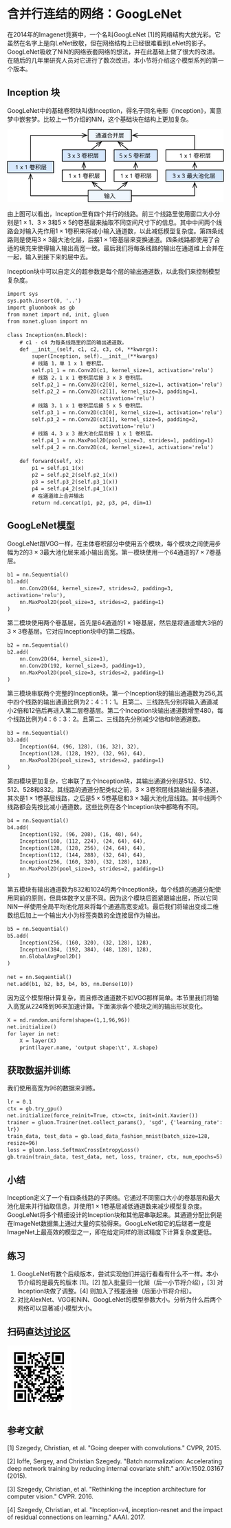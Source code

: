 # 含并行连结的网络：GoogLeNet

在2014年的Imagenet竞赛中，一个名叫GoogLeNet [1]的网络结构大放光彩。它虽然在名字上是向LeNet致敬，但在网络结构上已经很难看到LeNet的影子。GoogLeNet吸收了NiN的网络嵌套网络的想法，并在此基础上做了很大的改进。在随后的几年里研究人员对它进行了数次改进，本小节将介绍这个模型系列的第一个版本。

## Inception 块

GoogLeNet中的基础卷积块叫做Inception，得名于同名电影《Inception》，寓意梦中嵌套梦。比较上一节介绍的NiN，这个基础块在结构上更加复杂。

![Inception块。](../img/inception.svg)

由上图可以看出，Inception里有四个并行的线路。前三个线路里使用窗口大小分别是$1\times 1$、$3\times 3$和$5\times 5$的卷基层来抽取不同空间尺寸下的信息。其中中间两个线路会对输入先作用$1\times 1$卷积来将减小输入通道数，以此减低模型复杂度。第四条线路则是使用$3\times 3$最大池化层，后接$1\times 1$卷基层来变换通道。四条线路都使用了合适的填充来使得输入输出高宽一致。最后我们将每条线路的输出在通道维上合并在一起，输入到接下来的层中去。

Inception块中可以自定义的超参数是每个层的输出通道数，以此我们来控制模型复杂度。

```{.python .input  n=1}
import sys
sys.path.insert(0, '..')
import gluonbook as gb
from mxnet import nd, init, gluon
from mxnet.gluon import nn

class Inception(nn.Block):
    # c1 - c4 为每条线路里的层的输出通道数。
    def __init__(self, c1, c2, c3, c4, **kwargs):
        super(Inception, self).__init__(**kwargs)
        # 线路 1，单 1 x 1 卷积层。
        self.p1_1 = nn.Conv2D(c1, kernel_size=1, activation='relu')
        # 线路 2，1 x 1 卷积层后接 3 x 3 卷积层。
        self.p2_1 = nn.Conv2D(c2[0], kernel_size=1, activation='relu')
        self.p2_2 = nn.Conv2D(c2[1], kernel_size=3, padding=1, 
                              activation='relu')
        # 线路 3，1 x 1 卷积层后接 5 x 5 卷积层。
        self.p3_1 = nn.Conv2D(c3[0], kernel_size=1, activation='relu')
        self.p3_2 = nn.Conv2D(c3[1], kernel_size=5, padding=2,
                              activation='relu')
        # 线路 4，3 x 3 最大池化层后接 1 x 1 卷积层。
        self.p4_1 = nn.MaxPool2D(pool_size=3, strides=1, padding=1)
        self.p4_2 = nn.Conv2D(c4, kernel_size=1, activation='relu')

    def forward(self, x):
        p1 = self.p1_1(x)
        p2 = self.p2_2(self.p2_1(x))
        p3 = self.p3_2(self.p3_1(x))
        p4 = self.p4_2(self.p4_1(x))
        # 在通道维上合并输出
        return nd.concat(p1, p2, p3, p4, dim=1)
```

## GoogLeNet模型

GoogLeNet跟VGG一样，在主体卷积部分中使用五个模块，每个模块之间使用步幅为2的$3\times 3$最大池化层来减小输出高宽。第一模块使用一个64通道的$7\times 7$卷基层。

```{.python .input  n=2}
b1 = nn.Sequential()
b1.add(
    nn.Conv2D(64, kernel_size=7, strides=2, padding=3, activation='relu'),
    nn.MaxPool2D(pool_size=3, strides=2, padding=1)
)
```

第二模块使用两个卷基层，首先是64通道的$1\times 1$卷基层，然后是将通道增大3倍的$3\times 3$卷基层。它对应Inception块中的第二线路。

```{.python .input  n=3}
b2 = nn.Sequential()
b2.add(
    nn.Conv2D(64, kernel_size=1),
    nn.Conv2D(192, kernel_size=3, padding=1),
    nn.MaxPool2D(pool_size=3, strides=2, padding=1)
)
```

第三模块串联两个完整的Inception块。第一个Inception块的输出通道数为256,其中四个线路的输出通道比例为2：4：1：1。且第二、三线路先分别将输入通道减小2倍和12倍后再进入第二层卷基层。第二个Inception块输出通道数增至480，每个线路比例为4：6：3：2。且第二、三线路先分别减少2倍和8倍通道数。

```{.python .input  n=4}
b3 = nn.Sequential()
b3.add(
    Inception(64, (96, 128), (16, 32), 32),
    Inception(128, (128, 192), (32, 96), 64),
    nn.MaxPool2D(pool_size=3, strides=2, padding=1)
)
```

第四模块更加复杂，它串联了五个Inception块，其输出通道分别是512、512、512、528和832。其线路的通道分配类似之前，$3\times 3$卷积层线路输出最多通道，其次是$1\times 1$卷基层线路，之后是$5\times 5$卷基层和$3\times 3$最大池化层线路。其中线两个线路都会先按比减小通道数。这些比例在各个Inception块中都略有不同。

```{.python .input  n=5}
b4 = nn.Sequential()
b4.add(
    Inception(192, (96, 208), (16, 48), 64),
    Inception(160, (112, 224), (24, 64), 64),
    Inception(128, (128, 256), (24, 64), 64),
    Inception(112, (144, 288), (32, 64), 64),
    Inception(256, (160, 320), (32, 128), 128),
    nn.MaxPool2D(pool_size=3, strides=2, padding=1)
)
```

第五模块有输出通道数为832和1024的两个Inception块，每个线路的通道分配使用同前的原则，但具体数字又是不同。因为这个模块后面紧跟输出层，所以它同NiN一样使用全局平均池化层来将每个通道高宽变成1。最后我们将输出变成二维数组后加上一个输出大小为标签类数的全连接层作为输出。

```{.python .input  n=6}
b5 = nn.Sequential()
b5.add(
    Inception(256, (160, 320), (32, 128), 128),
    Inception(384, (192, 384), (48, 128), 128),
    nn.GlobalAvgPool2D()
)

net = nn.Sequential()
net.add(b1, b2, b3, b4, b5, nn.Dense(10))
```

因为这个模型相计算复杂，而且修改通道数不如VGG那样简单。本节里我们将输入高宽从224降到96来加速计算。下面演示各个模块之间的输出形状变化。

```{.python .input  n=7}
X = nd.random.uniform(shape=(1,1,96,96))
net.initialize()
for layer in net:
    X = layer(X)
    print(layer.name, 'output shape:\t', X.shape)
```

## 获取数据并训练

我们使用高宽为96的数据来训练。

```{.python .input  n=8}
lr = 0.1
ctx = gb.try_gpu()
net.initialize(force_reinit=True, ctx=ctx, init=init.Xavier())
trainer = gluon.Trainer(net.collect_params(), 'sgd', {'learning_rate': lr})
train_data, test_data = gb.load_data_fashion_mnist(batch_size=128, resize=96)
loss = gluon.loss.SoftmaxCrossEntropyLoss()
gb.train(train_data, test_data, net, loss, trainer, ctx, num_epochs=5)
```

## 小结

Inception定义了一个有四条线路的子网络。它通过不同窗口大小的卷基层和最大池化层来并行抽取信息，并使用$1\times 1$卷基层减低通道数来减少模型复杂度。GoogLeNet将多个精细设计的Inception块和其他层串联起来。其通道分配比例是在ImageNet数据集上通过大量的实验得来。GoogLeNet和它的后继者一度是ImageNet上最高效的模型之一，即在给定同样的测试精度下计算复杂度更低。

## 练习

1. GoogLeNet有数个后续版本，尝试实现他们并运行看看有什么不一样。本小节介绍的是最先的版本 [1]。[2] 加入批量归一化层（后一小节将介绍），[3] 对Inception块做了调整。[4] 则加入了残差连接（后面小节将介绍）。
2. 对比AlexNet、VGG和NiN、GoogLeNet的模型参数大小。分析为什么后两个网络可以显著减小模型大小。

## 扫码直达[讨论区](https://discuss.gluon.ai/t/topic/1662)

![](../img/qr_googlenet-gluon.svg)

## 参考文献

[1] Szegedy, Christian, et al. "Going deeper with convolutions." CVPR, 2015.

[2] Ioffe, Sergey, and Christian Szegedy. "Batch normalization: Accelerating deep network training by reducing internal covariate shift." arXiv:1502.03167 (2015).

[3] Szegedy, Christian, et al. "Rethinking the inception architecture for computer vision." CVPR. 2016.

[4] Szegedy, Christian, et al. "Inception-v4, inception-resnet and the impact of residual connections on learning." AAAI. 2017.
